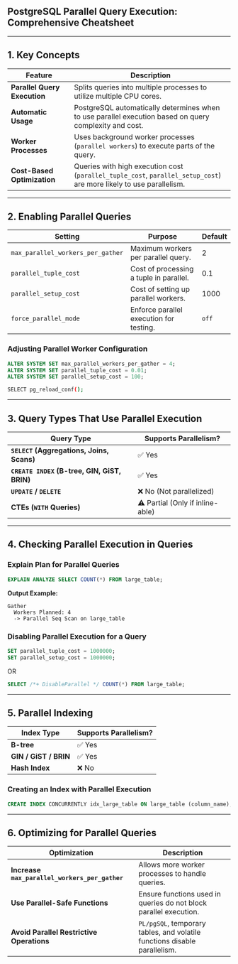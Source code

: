 ## **PostgreSQL Parallel Query Execution: Comprehensive Cheatsheet**  

---

## **1. Key Concepts**  
| Feature | Description |
|---------|-------------|
| **Parallel Query Execution** | Splits queries into multiple processes to utilize multiple CPU cores. |
| **Automatic Usage** | PostgreSQL automatically determines when to use parallel execution based on query complexity and cost. |
| **Worker Processes** | Uses background worker processes (`parallel workers`) to execute parts of the query. |
| **Cost-Based Optimization** | Queries with high execution cost (`parallel_tuple_cost`, `parallel_setup_cost`) are more likely to use parallelism. |

---

## **2. Enabling Parallel Queries**  
| Setting | Purpose | Default |
|---------|---------|---------|
| `max_parallel_workers_per_gather` | Maximum workers per parallel query. | 2 |
| `parallel_tuple_cost` | Cost of processing a tuple in parallel. | 0.1 |
| `parallel_setup_cost` | Cost of setting up parallel workers. | 1000 |
| `force_parallel_mode` | Enforce parallel execution for testing. | `off` |

### **Adjusting Parallel Worker Configuration**  
```sql
ALTER SYSTEM SET max_parallel_workers_per_gather = 4;
ALTER SYSTEM SET parallel_tuple_cost = 0.01;
ALTER SYSTEM SET parallel_setup_cost = 100;
```
```sh
SELECT pg_reload_conf();
```

---

## **3. Query Types That Use Parallel Execution**  
| Query Type | Supports Parallelism? |
|-----------|---------------------|
| **`SELECT` (Aggregations, Joins, Scans)** | ✅ Yes |
| **`CREATE INDEX` (B-tree, GIN, GiST, BRIN)** | ✅ Yes |
| **`UPDATE` / `DELETE`** | ❌ No (Not parallelized) |
| **CTEs (`WITH` Queries)** | ⚠ Partial (Only if inline-able) |

---

## **4. Checking Parallel Execution in Queries**  

### **Explain Plan for Parallel Queries**
```sql
EXPLAIN ANALYZE SELECT COUNT(*) FROM large_table;
```
**Output Example:**
```
Gather  
  Workers Planned: 4  
  -> Parallel Seq Scan on large_table  
```

### **Disabling Parallel Execution for a Query**
```sql
SET parallel_tuple_cost = 1000000;
SET parallel_setup_cost = 1000000;
```
OR
```sql
SELECT /*+ DisableParallel */ COUNT(*) FROM large_table;
```

---

## **5. Parallel Indexing**
| Index Type | Supports Parallelism? |
|-----------|---------------------|
| **B-tree** | ✅ Yes |
| **GIN / GiST / BRIN** | ✅ Yes |
| **Hash Index** | ❌ No |

### **Creating an Index with Parallel Execution**
```sql
CREATE INDEX CONCURRENTLY idx_large_table ON large_table (column_name);
```

---

## **6. Optimizing for Parallel Queries**
| Optimization | Description |
|-------------|-------------|
| **Increase `max_parallel_workers_per_gather`** | Allows more worker processes to handle queries. |
| **Use Parallel-Safe Functions** | Ensure functions used in queries do not block parallel execution. |
| **Avoid Parallel Restrictive Operations** | `PL/pgSQL`, temporary tables, and volatile functions disable parallelism. |
